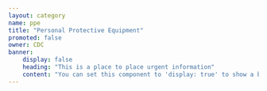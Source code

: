 ```yaml
---
layout: category
name: ppe
title: "Personal Protective Equipment"
promoted: false
owner: CDC
banner:
    display: false
    heading: "This is a place to place urgent information"
    content: "You can set this component to 'display: true' to show a banner at the top of the page."
---
```

